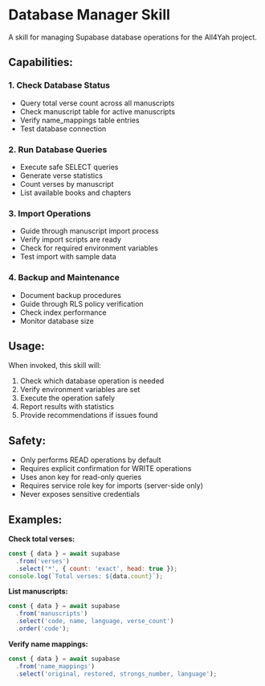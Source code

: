 # Database Manager Skill

A skill for managing Supabase database operations for the All4Yah project.

## Capabilities:

### 1. Check Database Status
- Query total verse count across all manuscripts
- Check manuscript table for active manuscripts
- Verify name_mappings table entries
- Test database connection

### 2. Run Database Queries
- Execute safe SELECT queries
- Generate verse statistics
- Count verses by manuscript
- List available books and chapters

### 3. Import Operations
- Guide through manuscript import process
- Verify import scripts are ready
- Check for required environment variables
- Test import with sample data

### 4. Backup and Maintenance
- Document backup procedures
- Guide through RLS policy verification
- Check index performance
- Monitor database size

## Usage:

When invoked, this skill will:
1. Check which database operation is needed
2. Verify environment variables are set
3. Execute the operation safely
4. Report results with statistics
5. Provide recommendations if issues found

## Safety:

- Only performs READ operations by default
- Requires explicit confirmation for WRITE operations
- Uses anon key for read-only queries
- Requires service role key for imports (server-side only)
- Never exposes sensitive credentials

## Examples:

**Check total verses:**
```javascript
const { data } = await supabase
  .from('verses')
  .select('*', { count: 'exact', head: true });
console.log(`Total verses: ${data.count}`);
```

**List manuscripts:**
```javascript
const { data } = await supabase
  .from('manuscripts')
  .select('code, name, language, verse_count')
  .order('code');
```

**Verify name mappings:**
```javascript
const { data } = await supabase
  .from('name_mappings')
  .select('original, restored, strongs_number, language');
```
